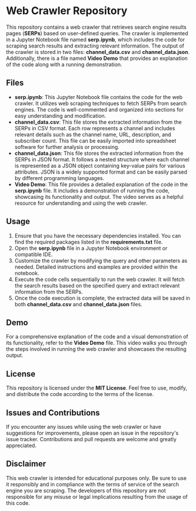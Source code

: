 <!DOCTYPE html>
<html>
<head>

</head>
<body>
  <h1>Web Crawler Repository</h1>
  <p>This repository contains a web crawler that retrieves search engine results pages (<strong>SERPs</strong>) based on user-defined queries. The crawler is implemented in a Jupyter Notebook file named <strong>serp.ipynb</strong>, which includes the code for scraping search results and extracting relevant information. The output of the crawler is stored in two files: <strong>channel_data.csv</strong> and <strong>channel_data.json</strong>. Additionally, there is a file named <strong>Video Demo</strong> that provides an explanation of the code along with a running demonstration.</p>
  <h2>Files</h2>
  <ul>
    <li><strong>serp.ipynb</strong>: This Jupyter Notebook file contains the code for the web crawler. It utilizes web scraping techniques to fetch SERPs from search engines. The code is well-commented and organized into sections for easy understanding and modification.</li>
    <li><strong>channel_data.csv</strong>: This file stores the extracted information from the SERPs in CSV format. Each row represents a channel and includes relevant details such as the channel name, URL, description, and subscriber count. This file can be easily imported into spreadsheet software for further analysis or processing.</li>
    <li><strong>channel_data.json</strong>: This file stores the extracted information from the SERPs in JSON format. It follows a nested structure where each channel is represented as a JSON object containing key-value pairs for various attributes. JSON is a widely supported format and can be easily parsed by different programming languages.</li>
    <li><strong>Video Demo</strong>: This file provides a detailed explanation of the code in the <strong>serp.ipynb</strong> file. It includes a demonstration of running the code, showcasing its functionality and output. The video serves as a helpful resource for understanding and using the web crawler.</li>
  </ul>
  <h2>Usage</h2>
  <ol>
    <li>Ensure that you have the necessary dependencies installed. You can find the required packages listed in the <strong>requirements.txt</strong> file.</li>
    <li>Open the <strong>serp.ipynb</strong> file in a Jupyter Notebook environment or compatible IDE.</li>
    <li>Customize the crawler by modifying the query and other parameters as needed. Detailed instructions and examples are provided within the notebook.</li>
    <li>Execute the code cells sequentially to run the web crawler. It will fetch the search results based on the specified query and extract relevant information from the SERPs.</li>
    <li>Once the code execution is complete, the extracted data will be saved in both <strong>channel_data.csv</strong> and <strong>channel_data.json</strong> files.</li>
  </ol>
  <h2>Demo</h2>
  <p>For a comprehensive explanation of the code and a visual demonstration of its functionality, refer to the <strong>Video Demo</strong> file. This video walks you through the steps involved in running the web crawler and showcases the resulting output.</p>
  <h2>License</h2>
  <p>This repository is licensed under the <strong>MIT License</strong>. Feel free to use, modify, and distribute the code according to the terms of the license.</p>
  <h2>Issues and Contributions</h2>
  <p>If you encounter any issues while using the web crawler or have suggestions for improvements, please open an issue in the repository's issue tracker. Contributions and pull requests are welcome and greatly appreciated.</p>
  <h2>Disclaimer</h2>
  <p>This web crawler is intended for educational purposes only. Be sure to use it responsibly and in compliance with the terms of service of the search engine you are scraping. The developers of this repository are not responsible for any misuse or legal implications resulting from the usage of this code.</p>
</body>
</html>

